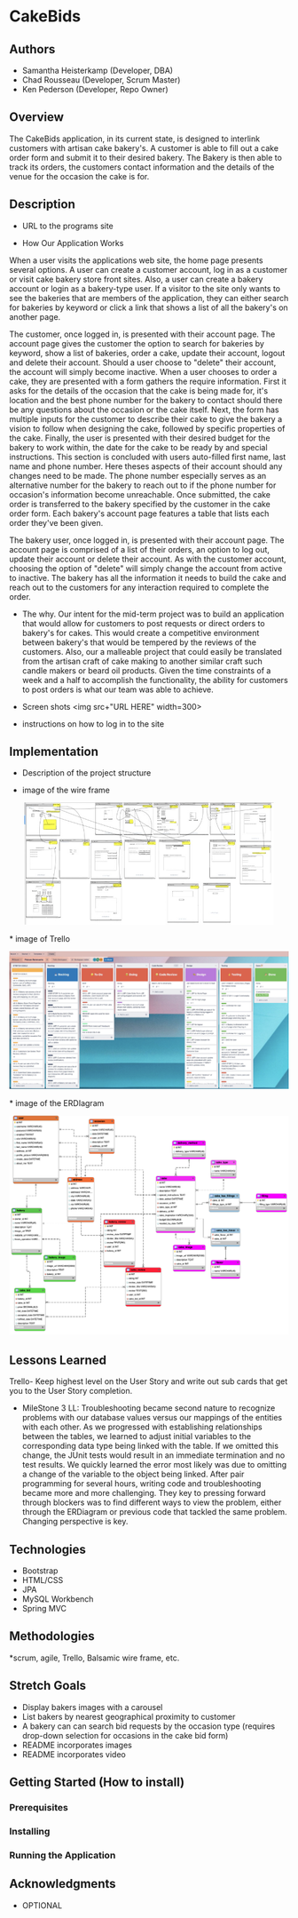 # CakeBids

## Authors
* Samantha Heisterkamp (Developer, DBA)
* Chad Rousseau (Developer, Scrum Master)
* Ken Pederson (Developer, Repo Owner)

## Overview
The CakeBids application, in its current state, is designed to interlink customers with artisan cake bakery's. A customer is able to fill out a cake order form and submit it to their desired bakery. The Bakery is then able to track its orders, the customers contact information and the details of the venue for the occasion the cake is for.



## Description

* URL to the programs site

* How Our Application Works

When a user visits the applications web site, the home page presents several options. A user can create a customer account, log in as a customer or visit cake bakery store front sites. Also,  a user can create a bakery account or login as a bakery-type user. If a visitor to the site only wants to see the bakeries that are members of the application, they can either search for bakeries by keyword or click a link that shows a list of all the bakery's on another page. 

The customer, once logged in, is presented with their account page. The account page gives the customer the option to search for bakeries by keyword, show a list of bakeries, order a cake, update their account, logout and delete their account. Should a user choose to "delete" their account, the account will simply become inactive. When a user chooses to order a cake, they are presented with a form gathers the require information. First it asks for the details of the occasion that the cake is being made for, it's location and the best phone number for the bakery to contact should there be any questions about the occasion or the cake itself. Next, the form has multiple inputs for the customer to describe their cake to give the bakery a vision to follow when designing the cake, followed by specific properties of the cake. Finally, the user is presented with their desired budget for the bakery to work within, the date for the cake to be ready by and special instructions. This section is concluded with users auto-filled first name, last name and phone number. Here theses aspects of their account should any changes need to be made. The phone number especially serves as an alternative number for the bakery to reach out to if the phone number for occasion's information become unreachable. Once submitted, the cake order is transferred to the bakery specified by the customer in the cake order form. Each bakery's account page features a table that lists each order they've been given.

The bakery user, once logged in, is presented with their account page. The account page is comprised of a list of their orders, an option to log out, update their account or delete their account. As with the customer account, choosing the option of "delete" will simply change the account from active to inactive. The bakery has all the information it needs to build the cake and reach out to the customers for any interaction required to complete the order.

* The why. 
Our intent for the mid-term project was to build an application that would allow for customers to post requests or direct orders to bakery's for cakes. This would create a competitive environment between bakery's that would be tempered by the reviews of the customers. Also, our a malleable project that could easily be translated from the artisan craft of cake making to another similar craft such candle makers or beard oil products. Given the time constraints of a week and a half to accomplish the functionality, the ability for customers to post orders is what our team was able to achieve. 

* Screen shots <img src+"URL HERE" width=300>

* instructions on how to log in to the site



## Implementation

* Description of the project structure

* image of the wire frame
<p align="center">
<img src="Images/WireFrame.png" width="450">
</p>
* image of Trello
<p align="center">
<img src="Images/Trello.png">
</p>
* image of the ERDIagram
<p align="center">
<img src="DB/CakeBids_ERDiagram.png">
</p>

## Lessons Learned

Trello- Keep highest level on the User Story and write out sub cards that get you to the User Story completion.

* MileStone 3 LL: Troubleshooting became second nature to recognize problems with our database values versus our mappings of the entities with each other. As we progressed with establishing relationships between the tables,  we learned to adjust initial variables to the corresponding data type being linked with the table. If we omitted this change, the JUnit tests would result in an immediate termination and no test results. We quickly learned the error most likely was due to omitting a change of the variable to the object being linked. After pair programming for several hours, writing code and troubleshooting became more and more challenging. They key to pressing forward through blockers was to find different ways to view the problem, either through the ERDiagram or previous code that tackled the same problem. Changing perspective is key.  

## Technologies 

* Bootstrap
* HTML/CSS
* JPA 
* MySQL Workbench
* Spring MVC


## Methodologies

*scrum, agile, Trello, Balsamic wire frame, etc. 

## Stretch Goals

* Display bakers images with a carousel
* List bakers by nearest geographical proximity to customer 
* A bakery can can search bid requests by the occasion type (requires drop-down selection for occasions in the cake bid form)
* README incorporates images
* README incorporates video


## Getting Started (How to install)

### Prerequisites

### Installing

### Running the Application

## Acknowledgments
* OPTIONAL